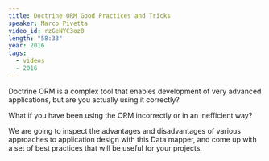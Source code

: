 ```yaml
---
title: Doctrine ORM Good Practices and Tricks
speaker: Marco Pivetta
video_id: rzGeNYC3oz0
length: "58:33"
year: 2016
tags:
  - videos
  - 2016
---
```


Doctrine ORM is a complex tool that enables development of very advanced applications, but are you actually using it correctly?

What if you have been using the ORM incorrectly or in an inefficient way?

We are going to inspect the advantages and disadvantages of various approaches to application design with this Data mapper, and come up with a set of best practices that will be useful for your projects.
